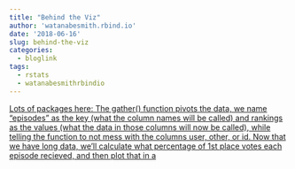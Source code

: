 ```yaml
---
title: "Behind the Viz"
author: 'watanabesmith.rbind.io'
date: '2018-06-16'
slug: behind-the-viz
categories:
  - bloglink
tags:
  - rstats
  - watanabesmithrbindio
---
```


[Lots of packages here: The gather() function pivots the data, we name “episodes” as the key (what the column names will be called) and rankings as the values (what the data in those columns will now be called), while telling the function to not mess with the columns user, other, or id. Now that we have long data, we’ll calculate what percentage of 1st place votes each episode recieved, and then plot that in a<i class="fas fa-external-link-alt"></i>](https://WatanabeSmith.rbind.io/post/behind-the-viz-ranked-black-mirror/)

